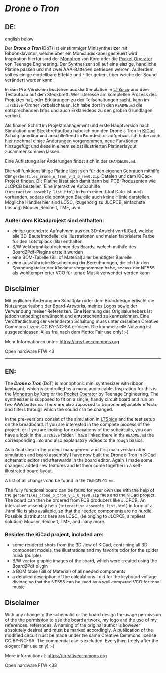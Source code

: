 # *Drone o Tron*

## DE:
english below

Der ***Drone o Tron*** (DoT) ist einstimmiger Minisynthesizer mit Ribbonklaviatur, welche über ein Monoaudiokabel gesteuert wird. Inspiration hierfür sind der [Monotron]((https://www.korg.com/de/products/dj/monotron/index.php)) von Korg oder die [Pocket Operator](https://teenage.engineering/products/po) von Teenage Engineering. Der Synthesizer soll auf eine einzige, handliche Platine passen und mit zwei AAA-Batterien betrieben werden. Außerdem soll es einige einstellbare Effekte und Filter geben, über welche der Sound verändert werden kann.

In den Pre-Versionen bestehen aus der Simulation in [LTSpice](https://www.analog.com/en/design-center/design-tools-and-calculators/ltspice-simulator.html) und dem Testaufbau auf dem Steckbrett. Wer Interesse am kompletten Prozess des Projektes hat, oder Erklärungen zu den Teilschaltungen sucht, kann im `.archive`-Ordner vorbeischauen. Ich habe dort in den `README.md` die entsprechenden Infos und auch Erklärvideos zu den groben Grundlagen verlinkt. 

Als finalen Schritt im Projektmanagement und erste Hauptversion nach Simulation und Steckbrettaufbau habe ich nun  den Drone o Tron in [KiCad](kicad.org/) Schaltplaneditor und anschließend im Boardeditor aufgebaut. Ich habe auch hier nochmal einige Änderungen vorgenommen, neue Funktionen hinzugefügt und diese in einem selbst illustrierten Platinenlayout zusammenkommen lassen.

Eine Auflistung aller Änderungen findet sich in der `CHANGELOG.md`.

Die voll funktionsfähige Platine lässt sich für den eigenen Gebrauch mithilfe der `gerberfiles_drone_o_tron_v_1_0_rev0.zip`-Dateien und dem KiCad-Projekt finden. Die Platine lässt sich damit dann bei PCB-Produzenten wie JLCPCB bestellen. Eine interaktive Aufbauhilfe (`interactive_assembly_list.html`) in Form einer .html Datei ist auch vorhanden, sodass die benötigen Bauteile auch keine Hürde darstellen. Mögliche Händler hier sind LCSC, (zugehörig zu JLCPCB, einfachste Lösung) Mouser, Reichelt, TME, uvm.

### Außer dem KiCadprojekt sind enthalten:
- einige gerenderte Aufnahmen aus der 3D-Ansicht von KiCad, welche alle 3D-Bauteilmodelle, die Illustrationen und meien favorisierte Farbe für den Lötstoplack (lila) enthalten.
- S/W Vektorgrafikaufnahmen des Boards, welceh mithilfe des Board2Pdf-Plugins erstellt wurden
- eine BOM-Tabelle (Bill of Material) aller benötigter Bauteile
- eine aussführliche Bescheibung der Berechnungen, die ich für den Spannungsteiler der Klaviatur vorgenommen habe, sodass der NE555 als wohltemperierter VCO für tonale Musik verwendet werden kann

## Disclaimer
Mit jegllicher Änderung am Schaltplan oder dem Boarddesign erlischt 
die Nutzungserlaubnis der Board-Artworks, meines Logos sowie der Verwendung meiner
Referenzen. Eine Nennung des Originalurhebers ist jedoch unbedingt erwünscht
und entsprechend zu kennzeichnen. Eine Veröffentlichung der veränderten Schaltung muss unter derselben Creative Commons Lizens CC BY-NC-SA erfolgen. Die 
kommerzielle Nutzung ist ausgeschlossen. Alles frei nach dem Motto: Fair use only! ;-)

Mehr Informationen unter: https://creativecommons.org

Open hardware FTW <3

-------

## EN:
The ***Drone o Tron*** (DoT) is monophonic mini synthesizer with ribbon keyboard, which is controlled by a mono audio cable. Inspiration for this is the [Monotron]((https://www.korg.com/de/products/dj/monotron/index.php)) by Korg or the [Pocket Operator](https://teenage.engineering/products/po) by Teenage Engineering. The synthesizer is supposed to fit on a single, handy circuit board and run on two AAA batteries. There are also supposed to be some adjustable effects and filters through which the sound can be changed.

In the pre-versions consist of the simulation in [LTSpice](https://www.analog.com/en/design-center/design-tools-and-calculators/ltspice-simulator.html) and the test setup on the breadboard. If you are interested in the complete process of the project, or if you are looking for explanations of the subcircuits, you can have a look in the `.archive` folder. I have linked there in the `README.md` the corresponding info and also explanatory videos to the rough basics. 

As a final step in the project management and first main version after simulation and board assembly I have now built the Drone o Tron in [KiCad](kicad.org/) schematic editor and afterwards in the board editor. Again, I made some changes, added new features and let them come together in a self-illustrated board layout.

A list of all changes can be found in the `CHANGELOG.md`.

The fully functional board can be found for your own use with the help of the `gerberfiles_drone_o_tron_v_1_0_rev0.zip` files and the KiCad project. The board can then be ordered from PCB producers like JLCPCB. An interactive assembly help (`interactive_assembly_list.html`) in form of a .html file is also available, so that the needed components are no hurdle. Possible distributors here are LCSC, (belonging to JLCPCB, simpliest solution) Mouser, Reichelt, TME, and many more.

### Besides the KiCad project, included are:
- some rendered shots from the 3D view of KiCad, containing all 3D component models, the illustrations and my favorite color for the solder mask (purple).
- B/W vector graphic images of the board, which were created using the Board2Pdf plugin
- a BOM table (Bill of Material) of all needed components
- a detailed description of the calculations I did for the keyboard voltage divider, so that the NE555 can be used as a well-tempered VCO for tonal music

## Disclaimer
With any change to the schematic or the board design the usage permission of the 
the permission to use the board artwork, my logo and the use of my references.
references. A naming of the original author is however absolutely desired
and must be marked accordingly. A publication of the modified circuit must be made under the same Creative Commons license CC BY-NC-SA. The 
commercial use is excluded. Everything freely after the slogan: Fair use only! ;-)

More information at: https://creativecommons.org

Open hardware FTW <33
